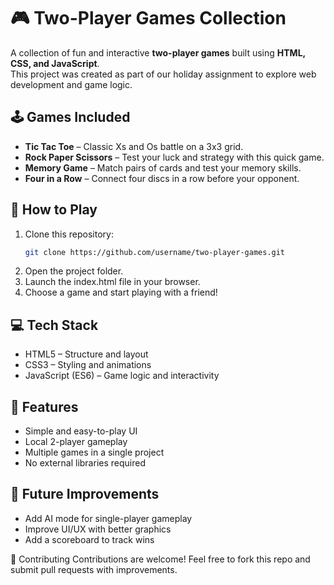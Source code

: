 # 🎮 Two-Player Games Collection

A collection of fun and interactive **two-player games** built using **HTML, CSS, and JavaScript**.  
This project was created as part of our holiday assignment to explore web development and game logic.

## 🕹️ Games Included
- **Tic Tac Toe** – Classic Xs and Os battle on a 3x3 grid.
- **Rock Paper Scissors** – Test your luck and strategy with this quick game.
- **Memory Game** – Match pairs of cards and test your memory skills.
- **Four in a Row** – Connect four discs in a row before your opponent.

## 🚀 How to Play
1. Clone this repository:
   ```bash
   git clone https://github.com/username/two-player-games.git
2. Open the project folder.
3. Launch the index.html file in your browser.
4. Choose a game and start playing with a friend!

## 💻 Tech Stack
- HTML5 – Structure and layout
- CSS3 – Styling and animations
- JavaScript (ES6) – Game logic and interactivity

## 📌 Features
- Simple and easy-to-play UI
- Local 2-player gameplay
- Multiple games in a single project
- No external libraries required

## 🎯 Future Improvements
- Add AI mode for single-player gameplay
- Improve UI/UX with better graphics
- Add a scoreboard to track wins

🤝 Contributing
Contributions are welcome! Feel free to fork this repo and submit pull requests with improvements.
